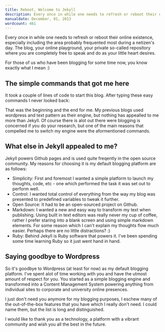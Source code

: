 ```yaml
---
title: Reboot, Welcome to Jekyll
description: Every once in while one needs to refresh or reboot their online existence, especially including the area probably frequented most during a netizen’s day.
manualdate: December, 01, 2013
wordcount: 461
---
```


Every once in while one needs to refresh or reboot their online existence, especially including the area probably frequented most during a netizen's day. The blog, your online playground, your private so-called repository where you are completely free to speak and do as your little heart desires.

For those of us who have been blogging for some time now, you know exactly what I mean :)

## The simple commands that got me here

It took a couple of lines of code to start this blog. After typing these easy commands I never looked back:

That was the beginning and the end for me. My previous blogs used wordpress and text pattern as their engine, but nothing has appealled to me more than Jekyll. Of course there is alot out there were blogging is concerned if you do your research, but one of the main reasons that compelled me to switch my engine were the aformentioned commands.

## What else in Jekyll appealed to me?

Jekyll powers Github pages and is used quite freqently in the open source community. My reasons for choosing it is my default blogging platform are as follows:

* Simplicity: First and foremost I wanted a simple platform to launch my thoughts, code, etc - one which performed the task it was set out to perform well.
* Control: I wanted total control of everything from the way my blog was presented to predefined variables to tweak it further.
* Open Source: It had to be an open-sourced project on Github.
* Markdown: I wanted a new and easy way to transform my text when publishing. Using built in text editors was really never my cup of coffee, rather I prefer staring into a blank screen and using simple markdown elements. For some reason which I can't explain my thoughts flow much easier. Perhaps there are no little distractions? :)
* Ruby: Behind Jekyll is Ruby software that powers it. I've been spending some time learning Ruby so it just went hand in hand.


## Saying goodbye to Wordpress

So it's goodbye to Wordpress (at least for now) as my default blogging platform. I've spent alot of time working with you and have the utmost amount of respect for you. You started as a simple blogging engine and transformed into a Content Management System powering anything from individual sites to corporate and university online presences.

I just don't need you anymore for my blogging purposes, I eschew many of the out-of-the-box features that you have which I really don't need. I could name them, but the list is long and distinguished.

I would like to thank you as a technology, a platform with a vibrant community and wish you all the best in the future.



